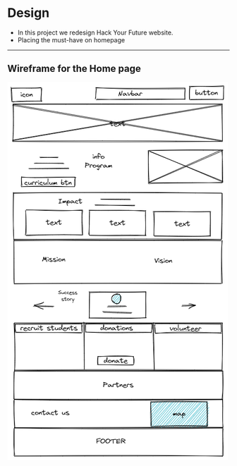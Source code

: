 # Design

<!-- give an overview of your project's design -->
<!-- describe the reasoning behind your group's design and wireframe -->
<!-- include other centralized decisions like fonts, palates, ... -->

- In this project we redesign Hack Your Future website.
- Placing the must-have on homepage

---

## Wireframe for the Home page

<!-- provide a link to your wireframe documenting on Figma, or wherever it is -->

![wireframe](./assets/design.png)
